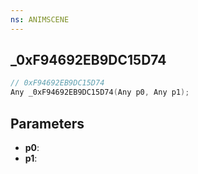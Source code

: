 ```yaml
---
ns: ANIMSCENE
---
```

## _0xF94692EB9DC15D74

```c
// 0xF94692EB9DC15D74
Any _0xF94692EB9DC15D74(Any p0, Any p1);
```

## Parameters
* **p0**:
* **p1**:
